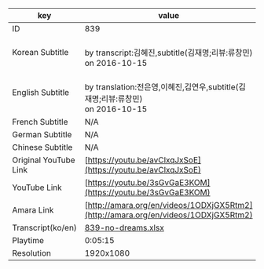 |  key  |  value  |
|-------|---------|
| ID            | 839 |
| Korean Subtitle | <br>by transcript:김혜진,subtitle(김재명;리뷰:류창민)<br>on 2016-10-15<br>|
| English Subtitle | <br>by translation:전은영,이혜진,김연우,subtitle(김재명;리뷰:류창민)<br>on 2016-10-15<br>|
| French Subtitle | N/A |
| German Subtitle | N/A |
| Chinese Subtitle | N/A |
| Original YouTube Link  | [https://youtu.be/avClxqJxSoE](https://youtu.be/avClxqJxSoE) |
| YouTube Link  | [https://youtu.be/3sGvGaE3KOM](https://youtu.be/3sGvGaE3KOM) |
| Amara Link    | [http://amara.org/en/videos/1ODXjGX5Rtm2](http://amara.org/en/videos/1ODXjGX5Rtm2) |
| Transcript(ko/en) | [839-no-dreams.xlsx](https://github.com/jungtosociety/dharma-qna/raw/master/sub/839/839-no-dreams.xlsx) |
| Playtime | 0:05:15 |
| Resolution | 1920x1080|
